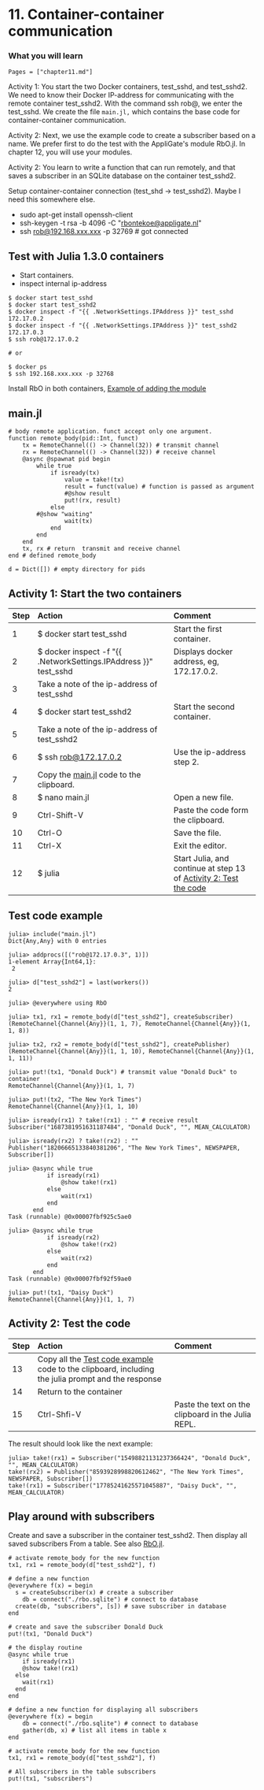 # 11. Container-container communication

### What you will learn

```@contents
Pages = ["chapter11.md"]
```
Activity 1:  You start the two Docker containers, test_sshd, and test_sshd2. We need to know their Docker IP-address for communicating with the remote container test_sshd2. With the command ssh rob@<ip-address>, we enter the test_sshd. We create the file `main.jl,` which contains the base code for container-container communication.

Activity 2: Next, we use the example code to create a subscriber based on a name. We prefer first to do the test with the AppliGate's module RbO.jl. In chapter 12, you will use your modules.

Activity 2: You learn to write a function that can run remotely, and that saves a subscriber in an SQLite database on the container test_sshd2.

Setup container-container connection (test_shd -> test_sshd2). Maybe I need this somewhere else.
- sudo apt-get install openssh-client
- ssh-keygen -t rsa -b 4096 -C "rbontekoe@appligate.nl"
- ssh rob@192.168.xxx.xxx -p 32769 # got connected

## Test with Julia 1.3.0 containers
- Start containers.
- inspect internal ip-address

```
$ docker start test_sshd
$ docker start test_sshd2
$ docker inspect -f "{{ .NetworkSettings.IPAddress }}" test_sshd
172.17.0.2
$ docker inspect -f "{{ .NetworkSettings.IPAddress }}" test_sshd2
172.17.0.3
$ ssh rob@172.17.0.2

# or

$ docker ps
$ ssh 192.168.xxx.xxx -p 32768
```

Install RbO in both containers, [Example of adding the module](https://www.appligate.nl/RbO.jl/module_a/#Example-of-adding-the-module-1)


## main.jl

```
# body remote application. funct accept only one argument.
function remote_body(pid::Int, funct)
    tx = RemoteChannel(() -> Channel(32)) # transmit channel
    rx = RemoteChannel(() -> Channel(32)) # receive channel
    @async @spawnat pid begin
        while true
            if isready(tx)
                value = take!(tx)
                result = funct(value) # function is passed as argument
                #@show result
                put!(rx, result)
            else
		#@show "waiting"
                wait(tx)
            end
        end
    end
    tx, rx # return  transmit and receive channel
end # defined remote_body

d = Dict([]) # empty directory for pids
```

## Activity 1: Start the two containers

| Step | Action | Comment |
| :--- | :--- | :--- |
| 1 | $ docker start test_sshd | Start the first container. |
| 2 | $ docker inspect -f "{{ .NetworkSettings.IPAddress }}" test_sshd | Displays docker address, eg, 172.17.0.2. |
| 3 | Take a note of the ip-address of test_sshd| |
| 4 | $ docker start test_sshd2 | Start the second container. |
| 5 | Take a note of the ip-address of test_sshd2 | |
| 6 | $ ssh rob@172.17.0.2 | Use the ip-address step 2. |
| 7 | Copy the [main.jl](#main.jl-1) code to the clipboard. | |
| 8 | $ nano main.jl | Open a new file. |
| 9 | Ctrl-Shift-V | Paste the code form the clipboard. |
| 10 | Ctrl-O | Save the file. |
| 11 | Ctrl-X | Exit the editor. |
| 12 | $ julia | Start Julia, and continue at step 13 of [Activity 2: Test the code](#Test-the-code-1) |


## Test code example

```
julia> include("main.jl")
Dict{Any,Any} with 0 entries

julia> addprocs([("rob@172.17.0.3", 1)])
1-element Array{Int64,1}:
 2

julia> d["test_sshd2"] = last(workers())
2

julia> @everywhere using RbO

julia> tx1, rx1 = remote_body(d["test_sshd2"], createSubscriber)
(RemoteChannel{Channel{Any}}(1, 1, 7), RemoteChannel{Channel{Any}}(1, 1, 8))

julia> tx2, rx2 = remote_body(d["test_sshd2"], createPublisher)
(RemoteChannel{Channel{Any}}(1, 1, 10), RemoteChannel{Channel{Any}}(1, 1, 11))

julia> put!(tx1, "Donald Duck") # transmit value "Donald Duck" to container
RemoteChannel{Channel{Any}}(1, 1, 7)

julia> put!(tx2, "The New York Times")
RemoteChannel{Channel{Any}}(1, 1, 10)

julia> isready(rx1) ? take!(rx1) : "" # receive result
Subscriber("1687381951631187484", "Donald Duck", "", MEAN_CALCULATOR)

julia> isready(rx2) ? take!(rx2) : ""
Publisher("18206665133840381206", "The New York Times", NEWSPAPER, Subscriber[])

julia> @async while true
           if isready(rx1)
               @show take!(rx1)
           else
               wait(rx1)
           end
       end
Task (runnable) @0x00007fbf925c5ae0

julia> @async while true
           if isready(rx2)
               @show take!(rx2)
           else
               wait(rx2)
           end
       end
Task (runnable) @0x00007fbf92f59ae0

julia> put!(tx1, "Daisy Duck")
RemoteChannel{Channel{Any}}(1, 1, 7)

```

## Activity 2: Test the code

| Step | Action | Comment |
| :--- | :--- | :--- |
| 13 | Copy all the [Test code example](#Test-code-example-1) code to the clipboard, including the julia prompt and the response | |
| 14 | Return to the container | |
| 15 | Ctrl-Shfi-V | Paste the text on the clipboard in the Julia REPL. |

The result should look like the next example:

```
julia> take!(rx1) = Subscriber("15498821131237366424", "Donald Duck", "", MEAN_CALCULATOR)
take!(rx2) = Publisher("8593928998820612462", "The New York Times", NEWSPAPER, Subscriber[])
take!(rx1) = Subscriber("17785241625571045887", "Daisy Duck", "", MEAN_CALCULATOR)
```

## Play around with subscribers

Create and save a subscriber in the container test_sshd2. Then display all saved subscribers From a table. See also  [RbO.jl](https://www.appligate.nl/RbO.jl/).

```
# activate remote_body for the new function
tx1, rx1 = remote_body(d["test_sshd2"], f)

# define a new function
@everywhere f(x) = begin
  s = createSubscriber(x) # create a subscriber
	db = connect("./rbo.sqlite") # connect to database
  create(db, "subscribers", [s]) # save subscriber in database
end

# create and save the subscriber Donald Duck
put!(tx1, "Donald Duck")

# the display routine
@async while true
	if isready(rx1)
  	@show take!(rx1)
  else
    wait(rx1)
  end
end

# define a new function for displaying all subscribers
@everywhere f(x) = begin
	db = connect("./rbo.sqlite") # connect to database
	gather(db, x) # list all items in table x
end

# activate remote_body for the new function
tx1, rx1 = remote_body(d["test_sshd2"], f)

# All subscribers in the table subscribers
put!(tx1, "subscribers")

```
